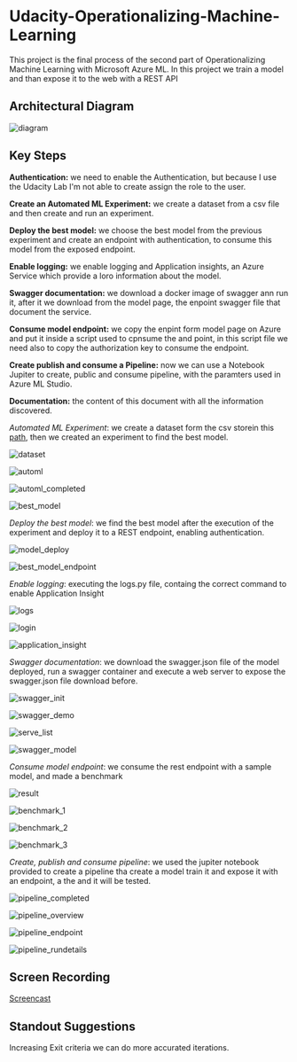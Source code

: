 

# Udacity-Operationalizing-Machine-Learning

This project is the final process of the second part of Operationalizing Machine Learning with Microsoft Azure ML. In this project we train a model and than expose it to the web with a REST API

## Architectural Diagram
![diagram](images/diagram.png)

## Key Steps
**Authentication:** we need to enable the Authentication, but because I use the Udacity Lab I'm not able to create assign the role to the user.

**Create an Automated ML Experiment:** we create a dataset from a csv file and then create and run an experiment.

**Deploy the best model:** we choose the best model from the previous experiment and create an endpoint with authentication, to consume this model from the exposed endpoint.

**Enable logging:** we enable logging and Application insights, an Azure Service which provide a loro information about the model.

**Swagger documentation:** we download a docker image of swagger ann run it, after it we download from the model page, the enpoint swagger file that document the service.  

**Consume model endpoint:** we copy the enpint form model page on Azure and put it inside a script used to cpnsume the and point, in this script file we need also to copy the authorization key to consume the endpoint.

**Create publish and consume a Pipeline:** now we can use a Notebook Jupiter to create, public and consume pipeline, with the paramters used in Azure ML Studio.

**Documentation:** the content of this document with all the information discovered.

*Automated ML Experiment*: we create a dataset form the csv storein this [path](https://automlsamplenotebookdata.blob.core.windows.net/automl-sample-notebook-data/bankmarketing_train.csv), then we created an experiment to find the best model.

![dataset](images/dataset.png)

![automl](images/automl.png)

![automl_completed](images/automl_completed.png)

![best_model](images/best_model.png)

*Deploy the best model*: we find the best model after the execution of the experiment and deploy it to a REST endpoint, enabling authentication.

![model_deploy](images/model_deploy.png)

![best_model_endpoint](images/best_model_endpoint.png)

*Enable logging*: executing the logs.py file, containg the correct command to enable Application Insight

![logs](images/logs.png)

![login](images/login.png)

![application_insight](images/application_insight.png)

*Swagger documentation*: we download the swagger.json file of the model deployed, run a swagger container and execute a web server to expose the swagger.json file download before.

![swagger_init](images/swagger_init.png)

![swagger_demo](images/swagger_endpoint.png)

![serve_list](images/serve_list.png)

![swagger_model](images/swagger_model.png)

*Consume model endpoint*: we consume the rest endpoint with a sample model, and made a benchmark

![result](images/result.png)

![benchmark_1](images/benchmark_1.png)

![benchmark_2](images/benchmark_1.png)

![benchmark_3](images/benchmark_1.png)

*Create, publish and consume pipeline*: we used the jupiter notebook provided to create a pipeline tha create a model train it and expose it with an endpoint, a the and it will be tested.

![pipeline_completed](images/pipeline_completed.png)

![pipeline_overview](images/pipeline_overview.png)

![pipeline_endpoint](images/pipeline_endpoint.png)

![pipeline_rundetails](images/pipeline_rundetails.png)


## Screen Recording
[Screencast](https://www.youtube.com/watch?v=PI8D72MV_kA)

## Standout Suggestions
Increasing Exit criteria we can do more accurated iterations.
